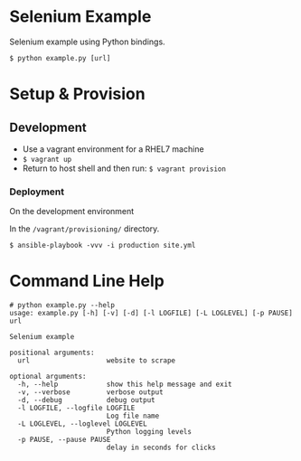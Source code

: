# Selenium Example

Selenium example using Python bindings.

`$ python example.py [url]`


# Setup & Provision

## Development

- Use a vagrant environment for a RHEL7 machine
- `$ vagrant up`
- Return to host shell and then run: `$ vagrant provision`

### Deployment

On the development environment

In the `/vagrant/provisioning/` directory.

`$ ansible-playbook -vvv -i production site.yml`

# Command Line Help

```
# python example.py --help
usage: example.py [-h] [-v] [-d] [-l LOGFILE] [-L LOGLEVEL] [-p PAUSE] url

Selenium example

positional arguments:
  url                   website to scrape

optional arguments:
  -h, --help            show this help message and exit
  -v, --verbose         verbose output
  -d, --debug           debug output
  -l LOGFILE, --logfile LOGFILE
                        Log file name
  -L LOGLEVEL, --loglevel LOGLEVEL
                        Python logging levels
  -p PAUSE, --pause PAUSE
                        delay in seconds for clicks
```
